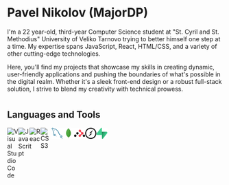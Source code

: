<h1>Pavel Nikolov (MajorDP)</h1>

I'm a 22 year-old, third-year Computer Science student at "St. Cyril and St. Methodius" University of Veliko Tarnovo trying to better himself one step at a time. My expertise spans JavaScript, React, HTML/CSS, and a variety of other cutting-edge technologies. 

Here, you'll find my projects that showcase my skills in creating dynamic, user-friendly applications and pushing the boundaries of what's possible in the digital realm. Whether it's a sleek front-end design or a robust full-stack solution, I strive to blend my creativity with technical prowess.

#

<h2>Languages and Tools</h2>
<p>
  
<img align="left" alt="Visual Studio Code" width="26px" src="https://camo.githubusercontent.com/25d07ba4220a3fcadb4af12394d157494ec298dec4ecd86321961427ea18c9e8/68747470733a2f2f63646e2e6a7364656c6976722e6e65742f67682f64657669636f6e732f64657669636f6e2f69636f6e732f7673636f64652f7673636f64652d6f726967696e616c2e737667" data-canonical-src="https://cdn.jsdelivr.net/gh/devicons/devicon/icons/vscode/vscode-original.svg" style="max-width: 100%;">
<img align="left" alt="JavaScript" width="26px" src="https://camo.githubusercontent.com/16bbe3c62e06c0099a8bd86816b7993b3eb49d8cd21eb74c7bff7db7dc3787b7/68747470733a2f2f63646e2e6a7364656c6976722e6e65742f67682f64657669636f6e732f64657669636f6e2f69636f6e732f6a6176617363726970742f6a6176617363726970742d6f726967696e616c2e737667" data-canonical-src="https://cdn.jsdelivr.net/gh/devicons/devicon/icons/javascript/javascript-original.svg" style="max-width: 100%;">
<img align="left" alt="React" width="26px" src="https://camo.githubusercontent.com/aed5f69c00ea3fd8c8bc70b89d236efae340eb3024526fd11bcba51c80c4aa40/68747470733a2f2f63646e2e6a7364656c6976722e6e65742f67682f64657669636f6e732f64657669636f6e2f69636f6e732f72656163742f72656163742d6f726967696e616c2e737667" data-canonical-src="https://cdn.jsdelivr.net/gh/devicons/devicon/icons/react/react-original.svg" style="max-width: 100%;">
<img align="left" alt="CSS3" width="26px" src="https://camo.githubusercontent.com/0da944f181647261c840e34b20ed7e3ca44ddc150869c6ea550cf98d06c81a37/68747470733a2f2f63646e2e6a7364656c6976722e6e65742f67682f64657669636f6e732f64657669636f6e2f69636f6e732f637373332f637373332d6f726967696e616c2e737667" data-canonical-src="https://cdn.jsdelivr.net/gh/devicons/devicon/icons/css3/css3-original.svg" style="max-width: 100%;">
<img align="left" alt="React" width="26px" src="https://github.com/devicons/devicon/blob/v2.16.0/icons/mysql/mysql-original.svg" data-canonical-src="https://github.com/devicons/devicon/blob/v2.16.0/icons/mysql/mysql-original.svg" style="max-width: 100%;">
<img align="left" alt="React" width="26px" src="https://github.com/devicons/devicon/blob/v2.16.0/icons/mongodb/mongodb-original.svg" data-canonical-src="https://github.com/devicons/devicon/blob/v2.16.0/icons/mongodb/mongodb-original.svg" style="max-width: 100%;">
<img align="left" alt="React" width="26px" src="https://github.com/devicons/devicon/blob/v2.16.0/icons/reactrouter/reactrouter-original.svg" data-canonical-src="https://github.com/devicons/devicon/blob/v2.16.0/icons/reactrouter/reactrouter-original.svg" style="max-width: 100%;">
<img align="left" alt="React" width="26px" src="https://github.com/devicons/devicon/blob/v2.16.0/icons/socketio/socketio-original.svg" data-canonical-src="https://github.com/devicons/devicon/blob/v2.16.0/icons/socketio/socketio-original.svg" style="max-width: 100%;">
<img align="left" alt="React" width="26px" src="https://github.com/devicons/devicon/blob/v2.16.0/icons/supabase/supabase-original.svg" data-canonical-src="https://github.com/devicons/devicon/blob/v2.16.0/icons/supabase/supabase-original.svg" style="max-width: 100%;">
</p>

<!--
**MajorDP/MajorDP** is a ✨ _special_ ✨ repository because its `README.md` (this file) appears on your GitHub profile.

Here are some ideas to get you started:

- 🔭 I’m currently working on ...
- 🌱 I’m currently learning ...
- 👯 I’m looking to collaborate on ...
- 🤔 I’m looking for help with ...
- 💬 Ask me about ...
- 📫 How to reach me: ...
- 😄 Pronouns: ...
- ⚡ Fun fact: ...
-->
